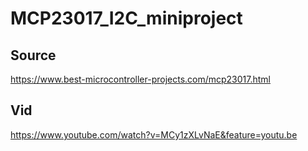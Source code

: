 # MCP23017_I2C_miniproject

## Source
https://www.best-microcontroller-projects.com/mcp23017.html

## Vid
https://www.youtube.com/watch?v=MCy1zXLvNaE&feature=youtu.be
